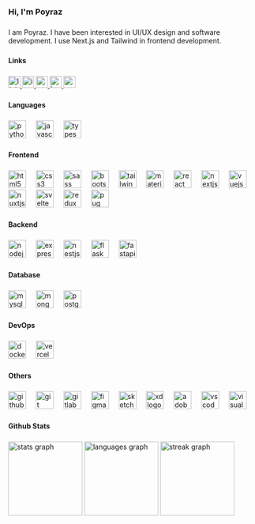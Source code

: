 <h3 align="left">Hi, I'm Poyraz</h3>

###

<p align="left">I am Poyraz. I have been interested in UI/UX design and software development. I use Next.js and Tailwind in frontend development.</p>

###

<h4 align="left">Links</h4>

###

<div align="left">
  <a href="https://www.linkedin.com/in/poyrazavsever/" target="_blank">
    <img src="https://img.shields.io/static/v1?message=LinkedIn&logo=linkedin&label=&color=0077B5&logoColor=white&labelColor=&style=for-the-badge" height="24" alt="linkedin logo"  />
  </a>
  <a href="https://instagram.com/pavori_" target="_blank">
    <img src="https://img.shields.io/static/v1?message=Instagram&logo=instagram&label=&color=E4405F&logoColor=white&labelColor=&style=for-the-badge" height="24" alt="instagram logo"  />
  </a>
  <a href="https://medium.com/@poyrazavsever" target="_blank">
    <img src="https://img.shields.io/static/v1?message=Medium&logo=medium&label=&color=12100E&logoColor=white&labelColor=&style=for-the-badge" height="24" alt="medium logo"  />
  </a>
  <a href="https://www.behance.net/slayeras" target="_blank">
    <img src="https://img.shields.io/static/v1?message=Behance&logo=behance&label=&color=1769ff&logoColor=white&labelColor=&style=for-the-badge" height="24" alt="behance logo"  />
  </a>
  <a href="https://www.youtube.com/@poyrazavsever" target="_blank">
    <img src="https://img.shields.io/static/v1?message=Youtube&logo=youtube&label=&color=FF0000&logoColor=white&labelColor=&style=for-the-badge" height="24" alt="youtube logo"  />
  </a>
</div>

###

<h4 align="left">Languages</h4>

###

<div align="left">
  <img src="https://skillicons.dev/icons?i=py" height="36" alt="python logo"  />
  <img width="12" />
  <img src="https://skillicons.dev/icons?i=js" height="36" alt="javascript logo"  />
  <img width="12" />
  <img src="https://skillicons.dev/icons?i=ts" height="36" alt="typescript logo"  />
</div>

###

<h4 align="left">Frontend</h4>

###

<div align="left">
  <img src="https://skillicons.dev/icons?i=html" height="36" alt="html5 logo"  />
  <img width="12" />
  <img src="https://skillicons.dev/icons?i=css" height="36" alt="css3 logo"  />
  <img width="12" />
  <img src="https://skillicons.dev/icons?i=sass" height="36" alt="sass logo"  />
  <img width="12" />
  <img src="https://skillicons.dev/icons?i=bootstrap" height="36" alt="bootstrap logo"  />
  <img width="12" />
  <img src="https://skillicons.dev/icons?i=tailwind" height="36" alt="tailwindcss logo"  />
  <img width="12" />
  <img src="https://skillicons.dev/icons?i=materialui" height="36" alt="materialui logo"  />
  <img width="12" />
  <img src="https://skillicons.dev/icons?i=react" height="36" alt="react logo"  />
  <img width="12" />
  <img src="https://skillicons.dev/icons?i=nextjs" height="36" alt="nextjs logo"  />
  <img width="12" />
  <img src="https://skillicons.dev/icons?i=vue" height="36" alt="vuejs logo"  />
  <img width="12" />
  <img src="https://skillicons.dev/icons?i=nuxtjs" height="36" alt="nuxtjs logo"  />
  <img width="12" />
  <img src="https://skillicons.dev/icons?i=svelte" height="36" alt="svelte logo"  />
  <img width="12" />
  <img src="https://skillicons.dev/icons?i=redux" height="36" alt="redux logo"  />
  <img width="12" />
  <img src="https://skillicons.dev/icons?i=pug" height="36" alt="pug logo"  />
</div>

###

<h4 align="left">Backend</h4>

###

<div align="left">
  <img src="https://skillicons.dev/icons?i=nodejs" height="36" alt="nodejs logo"  />
  <img width="12" />
  <img src="https://skillicons.dev/icons?i=express" height="36" alt="express logo"  />
  <img width="12" />
  <img src="https://skillicons.dev/icons?i=nestjs" height="36" alt="nestjs logo"  />
  <img width="12" />
  <img src="https://skillicons.dev/icons?i=flask" height="36" alt="flask logo"  />
  <img width="12" />
  <img src="https://skillicons.dev/icons?i=fastapi" height="36" alt="fastapi logo"  />
</div>

###

<h4 align="left">Database</h4>

###

<div align="left">
  <img src="https://skillicons.dev/icons?i=mysql" height="36" alt="mysql logo"  />
  <img width="12" />
  <img src="https://skillicons.dev/icons?i=mongodb" height="36" alt="mongodb logo"  />
  <img width="12" />
  <img src="https://skillicons.dev/icons?i=postgres" height="36" alt="postgresql logo"  />
</div>

###

<h4 align="left">DevOps</h4>

###

<div align="left">
  <img src="https://skillicons.dev/icons?i=docker" height="36" alt="docker logo"  />
  <img width="12" />
  <img src="https://skillicons.dev/icons?i=vercel" height="36" alt="vercel logo"  />
</div>

###

<h4 align="left">Others</h4>

###

<div align="left">
  <img src="https://skillicons.dev/icons?i=github" height="36" alt="github logo"  />
  <img width="12" />
  <img src="https://skillicons.dev/icons?i=git" height="36" alt="git logo"  />
  <img width="12" />
  <img src="https://skillicons.dev/icons?i=gitlab" height="36" alt="gitlab logo"  />
  <img width="12" />
  <img src="https://skillicons.dev/icons?i=figma" height="36" alt="figma logo"  />
  <img width="12" />
  <img src="https://skillicons.dev/icons?i=sketchup" height="36" alt="sketch logo"  />
  <img width="12" />
  <img src="https://skillicons.dev/icons?i=xd" height="36" alt="xd logo"  />
  <img width="12" />
  <img src="https://skillicons.dev/icons?i=ps" height="36" alt="adobephotoshop logo"  />
  <img width="12" />
  <img src="https://skillicons.dev/icons?i=vscode" height="36" alt="vscode logo"  />
  <img width="12" />
  <img src="https://skillicons.dev/icons?i=visualstudio" height="36" alt="visualstudio logo"  />
</div>

###

<h4 align="left">Github Stats</h4>

###

<div align="left">
  <img src="https://github-readme-stats.vercel.app/api?username=poyrazavsever&hide_title=false&hide_rank=false&show_icons=true&include_all_commits=true&count_private=true&disable_animations=false&theme=city_lights&locale=en&hide_border=false&order=1" height="150" alt="stats graph"  />
  <img src="https://github-readme-stats.vercel.app/api/top-langs?username=poyrazavsever&locale=en&hide_title=false&layout=compact&card_width=320&langs_count=5&theme=city_lights&hide_border=false&order=2&custom_title=Kulland%C4%B1%C4%9F%C4%B1m%20Diller" height="150" alt="languages graph"  />
  <img src="https://streak-stats.demolab.com?user=poyrazavsever&locale=en&mode=daily&theme=city_lights&hide_border=false&border_radius=5&order=3" height="150" alt="streak graph"  />
</div>

###
